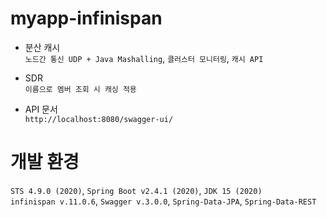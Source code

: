 # myapp-infinispan
* 분산 캐시  
`노드간 통신 UDP + Java Mashalling`, `클러스터 모니터링`, `캐시 API`

* SDR  
`이름으로 멤버 조회 시 캐싱 적용`

* API 문서  
`http://localhost:8080/swagger-ui/`

# 개발 환경
`STS 4.9.0 (2020)`, `Spring Boot v2.4.1 (2020)`, `JDK 15 (2020)`  
`infinispan v.11.0.6`, `Swagger v.3.0.0`, `Spring-Data-JPA`, `Spring-Data-REST`  
